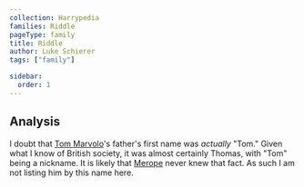 ```yaml
---
collection: Harrypedia
families: Riddle
pageType: family
title: Riddle
author: Luke Schierer
tags: ["family"]

sidebar:
  order: 1
---
```


## Analysis

I doubt that [Tom Marvolo]'s father's first name was _actually_ "Tom." Given what I know of British society, it was almost certainly Thomas, with "Tom" being a nickname. It is likely that [Merope] never knew that fact. As such I am not listing him by this name here.

[Tom Marvolo]: tom_marvolo/
[Merope]: /Harrypedia/people/gaunt/merope/
